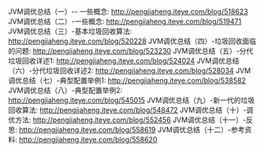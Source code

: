 

JVM调优总结（一）-- 一些概念: <http://pengjiaheng.iteye.com/blog/518623>
JVM调优总结（二）-一些概念: <http://pengjiaheng.iteye.com/blog/519471>
JVM调优总结（三）-基本垃圾回收算法: <http://pengjiaheng.iteye.com/blog/520228>
JVM调优总结（四）-垃圾回收面临的问题: <http://pengjiaheng.iteye.com/blog/523230>
JVM调优总结（五）-分代垃圾回收详述1: <http://pengjiaheng.iteye.com/blog/524024>
JVM调优总结（六）-分代垃圾回收详述2: <http://pengjiaheng.iteye.com/blog/528034>
JVM调优总结（七）-典型配置举例1: <http://pengjiaheng.iteye.com/blog/538582>
JVM调优总结（八）-典型配置举例2: <http://pengjiaheng.iteye.com/blog/545015>
JVM调优总结（九）-新一代的垃圾回收算法: <http://pengjiaheng.iteye.com/blog/548472>
JVM调优总结（十）-调优方法: <http://pengjiaheng.iteye.com/blog/552456>
JVM调优总结（十一）-反思: <http://pengjiaheng.iteye.com/blog/558619>
JVM调优总结（十二）-参考资料: <http://pengjiaheng.iteye.com/blog/558620>